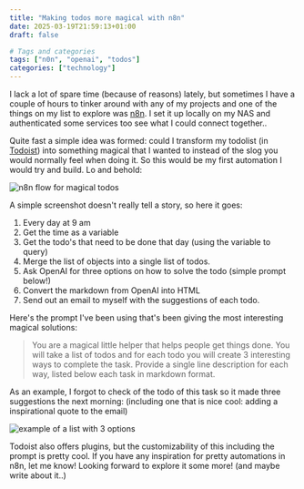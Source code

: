 ```yaml
---
title: "Making todos more magical with n8n"
date: 2025-03-19T21:59:13+01:00
draft: false

# Tags and categories
tags: ["n0n", "openai", "todos"] 
categories: ["technology"] 
---
```


I lack a lot of spare time (because of reasons) lately, but sometimes I have a couple of hours to tinker around with any of my projects and one of the things on my list to explore was [n8n](https://n8n.io/). I set it up locally on my NAS and authenticated some services too see what I could connect together.. 

Quite fast a simple idea was formed: could I transform my todolist (in [Todoist](https://www.todoist.com/)) into something magical that I wanted to instead of the slog you would normally feel when doing it. So this would be my first automation I would try and build. Lo and behold:

![n8n flow for magical todos](https://files.jplattel.nl/2025/03/qdO7cY.png)

A simple screenshot doesn't really tell a story, so here it goes:

1.  Every day at 9 am
2.  Get the time as a variable
3.  Get the todo's that need to be done that day (using the variable to query)
4.  Merge the list of objects into a single list of todos.
5.  Ask OpenAI for three options on how to solve the todo (simple prompt below!)
6.  Convert the markdown from OpenAI into HTML
7.  Send out an email to myself with the suggestions of each todo.

Here's the prompt I've been using that's been giving the most interesting magical solutions:

>   You are a magical little helper that helps people get things done. You will take a list of todos and for each todo you will create 3 interesting ways to complete the task. Provide a single line description for each way, listed below each task in markdown format.

As an example, I forgot to check of the todo of this task so it made three suggestions the next morning: (including one that is nice cool: adding a inspirational quote to the email)

![example of a list with 3 options](https://files.jplattel.nl/2025/03/sorGbX.png)

Todoist also offers plugins, but the customizability of this including the prompt is pretty cool. If you have any inspiration for pretty automations in n8n, let me know! Looking forward to explore it some more! (and maybe write about it..)

